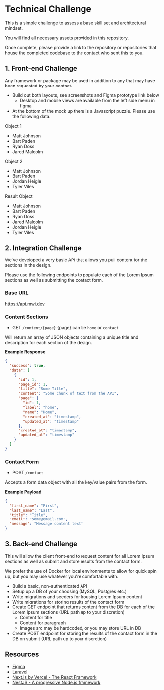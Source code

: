 # Technical Challenge
This is a simple challenge to assess a base skill set and architectural mindset.

You will find all necessary assets provided in this repository.

Once complete, please provide a link to the repository or repositories that house the completed codebase to the contact who sent this to you.

## 1. Front-end Challenge
Any framework or package may be used in addition to any that may have been requested by your contact.

- Build out both layouts, see screenshots and Figma prototype link below
  - Desktop and mobile views are available from the left side menu in figma
- At the bottom of the mock up there is a Javascript puzzle. Please use the following data.

Object 1
- Matt Johnson
- Bart Paden
- Ryan Doss
- Jared Malcolm

Object 2
- Matt Johnson
- Bart Paden
- Jordan Heigle
- Tyler Viles

Result Object
- Matt Johnson
- Bart Paden
- Ryan Doss
- Jared Malcolm
- Jordan Heigle
- Tyler Viles

## 2. Integration Challenge
We've developed a very basic API that allows you pull content for the sections in the design.

Please use the following endpoints to populate each of the Lorem Ipsum sections as well as submitting the contact form.

### Base URL
https://api.mwi.dev

### Content Sections
- GET `/content/{page}` {page} can be `home` or `contact`

Will return an array of JSON objects containing a unique title and description for each section of the design.

**Example Response**
```json
{
  "success": true,
  "data": [
    {
      "id": 1,
      "page_id": 1,
      "title": "Some Title",
      "content": "Some chunk of text from the API",
      "page": {
        "id": 1,
        "label": "home",
        "name": "Home",
        "created_at": "timestamp",
        "updated_at": "timestamp"
      },
      "created_at": "timestamp",
      "updated_at": "timestamp"
    }
  ]
}
```

### Contact Form
- POST `/contact`

Accepts a form data object with all the key/value pairs from the form.

**Example Payload**
```json
{
  "first_name": "First",
  "last_name": "Last",
  "title": "Title",
  "email": "some@email.com",
  "message": "Message content text"
}
```

## 3. Back-end Challenge
This will allow the client front-end to request content for all Lorem Ipsum sections as well as submit and store results from the contact form.

We prefer the use of Docker for local environments to allow for quick spin up, but you may use whatever you're comfortable with.

- Build a basic, non-authenticated API
- Setup up a DB of your choosing (MySQL, Postgres etc.)
- Write migrations and seeders for housing Lorem Ipsum content
- Write migrations for storing results of the contact form
- Create GET endpoint that returns content from the DB for each of the Lorem Ipsum sections (URL path up to your discretion)
  - Content for title
  - Content for paragraph
  - Images src may be hardcoded, or you may store URL in DB
- Create POST endpoint for storing the results of the contact form in the DB on submit (URL path up to your discretion)

## Resources
- [Figma](https://api.mwi.dev/figma)
- [Laravel](https://laravel.com)
- [Next.js by Vercel - The React Framework](https://nextjs.org/)
- [NestJS - A progressive Node.js framework](https://nestjs.com/)
